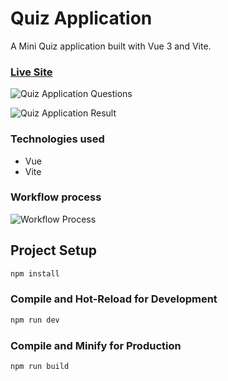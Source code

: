 # Quiz Application

A Mini Quiz application built with Vue 3 and Vite.

### [Live Site](https://vue-quiz-app.onrender.com/)

![Quiz Application Questions](https://i.imgur.com/niXT8JW.png)

![Quiz Application Result](https://i.imgur.com/aFtVW9Z.png)


### Technologies used

- Vue
- Vite


### Workflow process

![Workflow Process](https://i.imgur.com/CCgWbfg.png)


## Project Setup

```sh
npm install
```

### Compile and Hot-Reload for Development

```sh
npm run dev
```

### Compile and Minify for Production

```sh
npm run build
```
